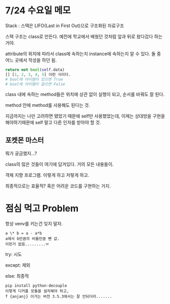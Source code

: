 # 7/24 수요일 메모

Stack : 스택은 LIFO(Last in First Out)으로 구조화된 자료구조

스택 구조는 class로 만든다. 예전에 학교에서 배웠던 것처럼 앞과 뒤로 왔다갔다 하는 거야.

attribute의 위치에 따라서 class에 속하는지 instance에 속하는지 알 수 있다. 둘 중 어느 곳에서 작성을 하던 됨.

```python
return not bool(self.data)
[] [1, 2, 3, 4, 5] 이런 식이다.
# bool에 아이템이 있으면 True
# bool에 아이템이 없으면 False
```

class 내에 속하는 method들은 위치에 상관 없이 실행이 되고, 순서를 바꿔도 잘 된다.

method 안에 method를 사용해도 된다는 것. 

지금까지는 나만 고려하면 됐었기 때문에 self만 사용했었는데, 이제는 상대방을 구현을 해야하기때문에 self 말고 다른 인자를 받아야 할 것.

## 포켓몬 마스터

뭐가 궁금했지...?

class의 많은 것들이 여기에 담겨있다. 거의 모든 내용들이.

객체 지향 프로그램. 이렇게 하고 저렇게 하고.

최종적으로는 효율적? 혹은 어려운 코드를 구현하는 거지.

# 점심 먹고 Problem

항상 venv를 키는건 잊지 말자.

```
a \* b = a - a*b
a에서 b만큼의 비율만큼 뺀 값.
이런거 없음.........ㅠ
```

try: 시도

except: 제외

else: 최종적



``` 
pip install python-decouple
이렇게 디커플 모듈을 설치해야 하고,
f {anjanj} 이거는 버전 3.5.3에서는 잘 안되더라.......
```
